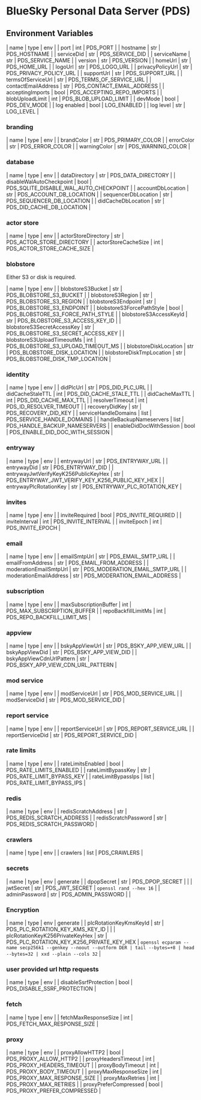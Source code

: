 # BlueSky Personal Data Server (PDS)

## Environment Variables

| name                | type | env                        |
| port                | int  | PDS_PORT                   |
| hostname            | str  | PDS_HOSTNAME               |
| serviceDid          | str  | PDS_SERVICE_DID            |
| serviceName         | str  | PDS_SERVICE_NAME           |
| version             | str  | PDS_VERSION                |
| homeUrl             | str  | PDS_HOME_URL               |
| logoUrl             | str  | PDS_LOGO_URL               |
| privacyPolicyUrl    | str  | PDS_PRIVACY_POLICY_URL     |
| supportUrl          | str  | PDS_SUPPORT_URL            |
| termsOfServiceUrl   | str  | PDS_TERMS_OF_SERVICE_URL   |
| contactEmailAddress | str  | PDS_CONTACT_EMAIL_ADDRESS  |
| acceptingImports    | bool | PDS_ACCEPTING_REPO_IMPORTS |
| blobUploadLimit     | int  | PDS_BLOB_UPLOAD_LIMIT      |
| devMode             | bool | PDS_DEV_MODE               |
| log enabled         | bool | LOG_ENABLED                |
| log level           | str  | LOG_LEVEL                  |

### branding
| name         | type | env               |
| brandColor   | str  | PDS_PRIMARY_COLOR |
| errorColor   | str  | PDS_ERROR_COLOR   |
| warningColor | str  | PDS_WARNING_COLOR |

### database
| name                     | type | env |
| dataDirectory            | str  | PDS_DATA_DIRECTORY                     |
| disableWalAutoCheckpoint | bool | PDS_SQLITE_DISABLE_WAL_AUTO_CHECKPOINT |
| accountDbLocation        | str  | PDS_ACCOUNT_DB_LOCATION                |
| sequencerDbLocation      | str  | PDS_SEQUENCER_DB_LOCATION              |
| didCacheDbLocation       | str  | PDS_DID_CACHE_DB_LOCATION              |

### actor store
| name                | type | env                        |
| actorStoreDirectory | str  | PDS_ACTOR_STORE_DIRECTORY  |
| actorStoreCacheSize | int  | PDS_ACTOR_STORE_CACHE_SIZE |

### blobstore
Either S3 or disk is required.

| name                       | type | env                                |
| blobstoreS3Bucket          | str  | PDS_BLOBSTORE_S3_BUCKET            |
| blobstoreS3Region          | str  | PDS_BLOBSTORE_S3_REGION            |
| blobstoreS3Endpoint        | str  | PDS_BLOBSTORE_S3_ENDPOINT          |
| blobstoreS3ForcePathStyle  | bool | PDS_BLOBSTORE_S3_FORCE_PATH_STYLE  |
| blobstoreS3AccessKeyId     | str  | PDS_BLOBSTORE_S3_ACCESS_KEY_ID     |
| blobstoreS3SecretAccessKey | str  | PDS_BLOBSTORE_S3_SECRET_ACCESS_KEY |
| blobstoreS3UploadTimeoutMs | int  | PDS_BLOBSTORE_S3_UPLOAD_TIMEOUT_MS |
| blobstoreDiskLocation      | str  | PDS_BLOBSTORE_DISK_LOCATION        |
| blobstoreDiskTmpLocation   | str  | PDS_BLOBSTORE_DISK_TMP_LOCATION    |

### identity
| name                    | type | env                             |
| didPlcUrl               | str  | PDS_DID_PLC_URL                 |
| didCacheStaleTTL        | int  | PDS_DID_CACHE_STALE_TTL         |
| didCacheMaxTTL          | int  | PDS_DID_CACHE_MAX_TTL           |
| resolverTimeout         | int  | PDS_ID_RESOLVER_TIMEOUT         |
| recoveryDidKey          | str  | PDS_RECOVERY_DID_KEY            |
| serviceHandleDomains    | list | PDS_SERVICE_HANDLE_DOMAINS      |
| handleBackupNameservers | list | PDS_HANDLE_BACKUP_NAMESERVERS   |
| enableDidDocWithSession | bool | PDS_ENABLE_DID_DOC_WITH_SESSION |

### entryway
| name                                 | type | env                                             |
| entrywayUrl                          | str  | PDS_ENTRYWAY_URL                                |
| entrywayDid                          | str  | PDS_ENTRYWAY_DID                                |
| entrywayJwtVerifyKeyK256PublicKeyHex | str  | PDS_ENTRYWAY_JWT_VERIFY_KEY_K256_PUBLIC_KEY_HEX |
| entrywayPlcRotationKey               | str  | PDS_ENTRYWAY_PLC_ROTATION_KEY                   |

### invites
| name | type | env |
| inviteRequired | bool | PDS_INVITE_REQUIRED |
| inviteInterval | int  | PDS_INVITE_INTERVAL |
| inviteEpoch    | int  | PDS_INVITE_EPOCH    |

### email
| name | type | env |
| emailSmtpUrl           | str  | PDS_EMAIL_SMTP_URL            |
| emailFromAddress       | str  | PDS_EMAIL_FROM_ADDRESS        |
| moderationEmailSmtpUrl | str  | PDS_MODERATION_EMAIL_SMTP_URL |
| moderationEmailAddress | str  | PDS_MODERATION_EMAIL_ADDRESS  |

### subscription
| name | type | env |
| maxSubscriptionBuffer | int | PDS_MAX_SUBSCRIPTION_BUFFER |
| repoBackfillLimitMs   | int | PDS_REPO_BACKFILL_LIMIT_MS  |

### appview
| name                     | type | env                               |
| bskyAppViewUrl           | str  | PDS_BSKY_APP_VIEW_URL             |
| bskyAppViewDid           | str  | PDS_BSKY_APP_VIEW_DID             |
| bskyAppViewCdnUrlPattern | str  | PDS_BSKY_APP_VIEW_CDN_URL_PATTERN |

### mod service
| name | type | env |
| modServiceUrl | str | PDS_MOD_SERVICE_URL |
| modServiceDid | str | PDS_MOD_SERVICE_DID |

### report service
| name | type | env |
| reportServiceUrl | str | PDS_REPORT_SERVICE_URL |
| reportServiceDid | str | PDS_REPORT_SERVICE_DID |

### rate limits
| name               | type | env                       |
| rateLimitsEnabled  | bool | PDS_RATE_LIMITS_ENABLED   |
| rateLimitBypassKey | str  | PDS_RATE_LIMIT_BYPASS_KEY |
| rateLimitBypassIps | list | PDS_RATE_LIMIT_BYPASS_IPS |

### redis
| name | type | env |
| redisScratchAddress  | str | PDS_REDIS_SCRATCH_ADDRESS  |
| redisScratchPassword | str | PDS_REDIS_SCRATCH_PASSWORD |

### crawlers
| name     | type | env |
| crawlers | list | PDS_CRAWLERS |

### secrets
| name          | type | env                | generate                |
| dpopSecret    | str  | PDS_DPOP_SECRET    |                         |
| jwtSecret     | str  | PDS_JWT_SECRET     | `openssl rand --hex 16` |
| adminPassword | str  | PDS_ADMIN_PASSWORD |                         |

### Encryption
| name                            | type | env                                       | generate |
| plcRotationKeyKmsKeyId          | str  | PDS_PLC_ROTATION_KEY_KMS_KEY_ID           | |
| plcRotationKeyK256PrivateKeyHex | str  | PDS_PLC_ROTATION_KEY_K256_PRIVATE_KEY_HEX | `openssl ecparam --name secp256k1 --genkey --noout --outform DER | tail --bytes=+8 | head --bytes=32 | xxd --plain --cols 32` |

### user provided url http requests
| name                  | type | env                         |
| disableSsrfProtection | bool | PDS_DISABLE_SSRF_PROTECTION |

### fetch
| name                 | type | env                         |
| fetchMaxResponseSize | int  | PDS_FETCH_MAX_RESPONSE_SIZE |

### proxy
| name                  | type | env                         |
| proxyAllowHTTP2       | bool | PDS_PROXY_ALLOW_HTTP2       |
| proxyHeadersTimeout   | int  | PDS_PROXY_HEADERS_TIMEOUT   |
| proxyBodyTimeout      | int  | PDS_PROXY_BODY_TIMEOUT      |
| proxyMaxResponseSize  | int  | PDS_PROXY_MAX_RESPONSE_SIZE |
| proxyMaxRetries       | int  | PDS_PROXY_MAX_RETRIES       |
| proxyPreferCompressed | bool | PDS_PROXY_PREFER_COMPRESSED |
